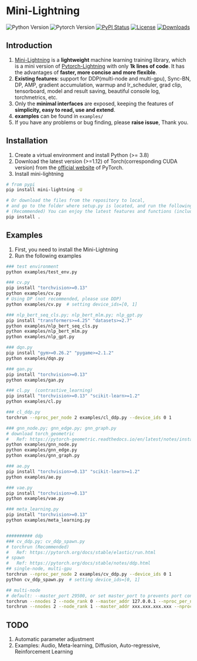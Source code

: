 # Mini-Lightning
![Python Version](https://img.shields.io/badge/python-%E2%89%A53.8-5be.svg)
![Pytorch Version](https://img.shields.io/badge/pytorch-%E2%89%A51.12%20%7C%20%E2%89%A52.0-orange.svg)
[![PyPI Status](https://badge.fury.io/py/mini-lightning.svg)](https://pypi.org/project/mini-lightning/)
[![License](https://img.shields.io/badge/License-MIT-yellowgreen.svg)](https://github.com/ustcml/mini-lightning/blob/main/LICENSE)
[![Downloads](https://pepy.tech/badge/mini-lightning)](https://pepy.tech/project/mini-lightning)


## Introduction
1. [Mini-Lightning](https://github.com/ustcml/mini-lightning/) is a **lightweight** machine learning training library, which is a mini version of [Pytorch-Lightning](https://www.pytorchlightning.ai/) with only **1k lines of code**. It has the advantages of **faster, more concise and more flexible**.
2. **Existing features**: support for DDP(multi-node and multi-gpu), Sync-BN, DP, AMP, gradient accumulation, warmup and lr_scheduler, grad clip, tensorboard, model and result saving, beautiful console log, torchmetrics, etc.
3. Only the **minimal interfaces** are exposed, keeping the features of **simplicity, easy to read, use and extend**.
4. **examples** can be found in `examples/`
5. If you have any problems or bug finding, please **raise issue**, Thank you.


## Installation
1. Create a virtual environment and install Python (>= 3.8)
2. Download the latest version (>=1.12) of Torch(corresponding CUDA version) from the [official website](https://pytorch.org/get-started/locally/) of PyTorch. 
3. Install mini-lightning
```bash
# from pypi
pip install mini-lightning -U

# Or download the files from the repository to local,
# and go to the folder where setup.py is located, and run the following command
# (Recommended) You can enjoy the latest features and functions (including bug fixes)
pip install .
```


## Examples
1. First, you need to install the Mini-Lightning
2. Run the following examples

```bash
### test environment
python examples/test_env.py

### cv.py
pip install "torchvision>=0.13"
python examples/cv.py
# Using DP (not recommended, please use DDP)
python examples/cv.py  # setting device_ids=[0, 1]

### nlp_bert_seq_cls.py; nlp_bert_mlm.py; nlp_gpt.py
pip install "transformers>=4.25" "datasets>=2.7"
python examples/nlp_bert_seq_cls.py
python examples/nlp_bert_mlm.py
python examples/nlp_gpt.py

### dqn.py
pip install "gym>=0.26.2" "pygame>=2.1.2"
python examples/dqn.py

### gan.py
pip install "torchvision>=0.13"
python examples/gan.py

### cl.py  (contrastive_learning)
pip install "torchvision>=0.13" "scikit-learn>=1.2"
python examples/cl.py

### cl_ddp.py
torchrun --nproc_per_node 2 examples/cl_ddp.py --device_ids 0 1

### gnn_node.py; gnn_edge.py; gnn_graph.py
# download torch_geometric
#   Ref: https://pytorch-geometric.readthedocs.io/en/latest/notes/installation.html
python examples/gnn_node.py
python examples/gnn_edge.py
python examples/gnn_graph.py

### ae.py
pip install "torchvision>=0.13" "scikit-learn>=1.2"
python examples/ae.py

### vae.py
pip install "torchvision>=0.13"
python examples/vae.py

### meta_learning.py
pip install "torchvision>=0.13"
python examples/meta_learning.py


########## ddp
### cv_ddp.py; cv_ddp_spawn.py
# torchrun (Recommended)
#   Ref: https://pytorch.org/docs/stable/elastic/run.html
# spawn
#   Ref: https://pytorch.org/docs/stable/notes/ddp.html
## single-node, multi-gpu
torchrun --nproc_per_node 2 examples/cv_ddp.py --device_ids 0 1
python cv_ddp_spawn.py  # setting device_ids=[0, 1]

## multi-node
# default: --master_port 29500, or set master_port to prevents port conflicts.
torchrun --nnodes 2 --node_rank 0 --master_addr 127.0.0.1 --nproc_per_node 4 examples/cv_ddp.py --device_ids 0 1 2 3
torchrun --nnodes 2 --node_rank 1 --master_addr xxx.xxx.xxx.xxx --nproc_per_node 4 examples/cv_ddp.py --device_ids 0 1 2 3
```


## TODO
1. Automatic parameter adjustment
2. Examples: Audio, Meta-learning, Diffusion, Auto-regressive, Reinforcement Learning
